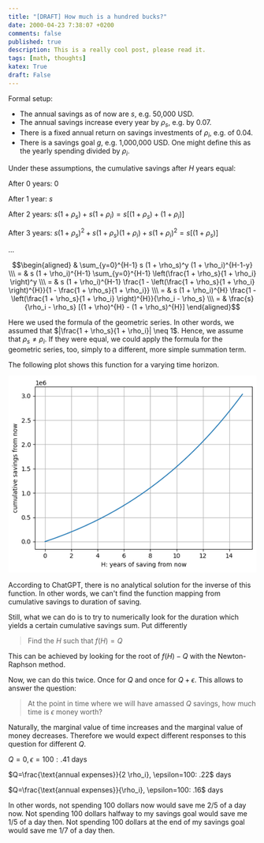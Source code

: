 ```yaml
---
title: "[DRAFT] How much is a hundred bucks?"
date: 2000-04-23 7:38:07 +0200
comments: false
published: true
description: This is a really cool post, please read it.
tags: [math, thoughts]
katex: True
draft: False
---
```


Formal setup:

* The annual savings as of now are $s$, e.g. 50,000 USD.
* The annual savings increase every year by $\rho_s$, e.g. by 0.07.
* There is a fixed annual return on savings investments of $\rho_i$, e.g. of 0.04.
* There is a savings goal $g$, e.g. 1,000,000 USD. One might define this as the yearly spending divided by $\rho_i$.

Under these assumptions, the cumulative savings after $H$ years equal:

After 0 years: 0

After 1 year: $s$

After 2 years: $s(1+\rho_s) + s(1 + \rho_i) = s[(1+\rho_s) + (1+\rho_i)]$

After 3 years: $s(1+\rho_s)^2 + s(1+\rho_s)(1+\rho_i) + s(1+\rho_i)^2 = s[(1 + \rho_s)]$

...

$$\begin{aligned}
& \sum_{y=0}^{H-1} s (1 + \rho_s)^y (1 + \rho_i)^{H-1-y} \\\
= & s (1 + \rho_i)^{H-1} \sum_{y=0}^{H-1} \left(\frac{1 + \rho_s}{1 + \rho_i} \right)^y \\\
= & s (1 + \rho_i)^{H-1} \frac{1 - \left(\frac{1 + \rho_s}{1 + \rho_i} \right)^{H}}{1 - \frac{1 + \rho_s}{1 + \rho_i}} \\\
= & s (1 + \rho_i)^{H} \frac{1 - \left(\frac{1 + \rho_s}{1 + \rho_i} \right)^{H}}{\rho_i - \rho_s} \\\
= & \frac{s}{\rho_i - \rho_s}  [(1 + \rho)^{H} - (1 + \rho_s)^{H}]
\end{aligned}$$

Here we used the formula of the geometric series. In other words, we assumed that $|\frac{1 + \rho_s}{1 + \rho_i}| \neq 1$. Hence,
we assume that $\rho_s \neq \rho_i$. If they were equal, we could apply the formula for the geometric series, too, simply to a different, more simple
summation term.

The following plot shows this function for a varying time horizon.

![image](/imgs/savings.png)

According to ChatGPT, there is no analytical solution for the inverse of this function. In other words,
we can't find the function mapping from cumulative savings to duration of saving.

Still, what we can do is to try to numerically look for the duration which yields a certain cumulative savings sum.
Put differently

> Find the $H$ such that $f(H) = Q$

This can be achieved by looking for the root of $f(H) - Q$ with the Newton-Raphson method.

Now, we can do this twice. Once for $Q$ and once for $Q + \epsilon$. This allows to answer the question:

> At the point in time where we will have amassed $Q$ savings, how much time is $\epsilon$ money worth?

Naturally, the marginal value of time increases and the marginal value of money decreases. Therefore we would expect different responses to this question
for different $Q$.

$Q=0, \epsilon=100: .41$ days

$Q=\frac{\text{annual expenses}}{2 \rho_i}, \epsilon=100: .22$ days

$Q=\frac{\text{annual expenses}}{\rho_i}, \epsilon=100: .16$ days

In other words, not spending 100 dollars now would save me 2/5 of a day now.
Not spending 100 dollars halfway to my savings goal would save me 1/5 of a day then.
Not spending 100 dollars at the end of my savings goal would save me 1/7 of a day then.
